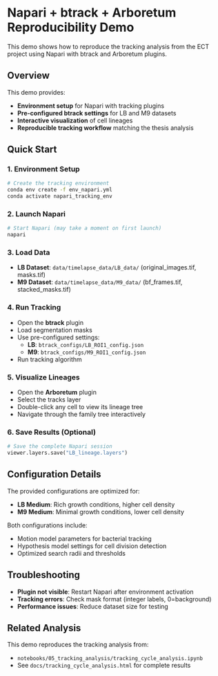 # Napari + btrack + Arboretum Reproducibility Demo

This demo shows how to reproduce the tracking analysis from the ECT project using Napari with btrack and Arboretum plugins.

## Overview

This demo provides:
- **Environment setup** for Napari with tracking plugins
- **Pre-configured btrack settings** for LB and M9 datasets
- **Interactive visualization** of cell lineages
- **Reproducible tracking workflow** matching the thesis analysis

## Quick Start

### 1. Environment Setup
```bash
# Create the tracking environment
conda env create -f env_napari.yml
conda activate napari_tracking_env
```

### 2. Launch Napari
```bash
# Start Napari (may take a moment on first launch)
napari
```

### 3. Load Data
- **LB Dataset**: `data/timelapse_data/LB_data/` (original_images.tif, masks.tif)
- **M9 Dataset**: `data/timelapse_data/M9_data/` (bf_frames.tif, stacked_masks.tif)

### 4. Run Tracking
- Open the **btrack** plugin
- Load segmentation masks
- Use pre-configured settings:
  - **LB**: `btrack_configs/LB_ROI1_config.json`
  - **M9**: `btrack_configs/M9_ROI1_config.json`
- Run tracking algorithm

### 5. Visualize Lineages
- Open the **Arboretum** plugin
- Select the tracks layer
- Double-click any cell to view its lineage tree
- Navigate through the family tree interactively

### 6. Save Results (Optional)
```python
# Save the complete Napari session
viewer.layers.save("LB_lineage.layers")
```

## Configuration Details

The provided configurations are optimized for:
- **LB Medium**: Rich growth conditions, higher cell density
- **M9 Medium**: Minimal growth conditions, lower cell density

Both configurations include:
- Motion model parameters for bacterial tracking
- Hypothesis model settings for cell division detection
- Optimized search radii and thresholds

## Troubleshooting

- **Plugin not visible**: Restart Napari after environment activation
- **Tracking errors**: Check mask format (integer labels, 0=background)
- **Performance issues**: Reduce dataset size for testing

## Related Analysis

This demo reproduces the tracking analysis from:
- `notebooks/05_tracking_analysis/tracking_cycle_analysis.ipynb`
- See `docs/tracking_cycle_analysis.html` for complete results